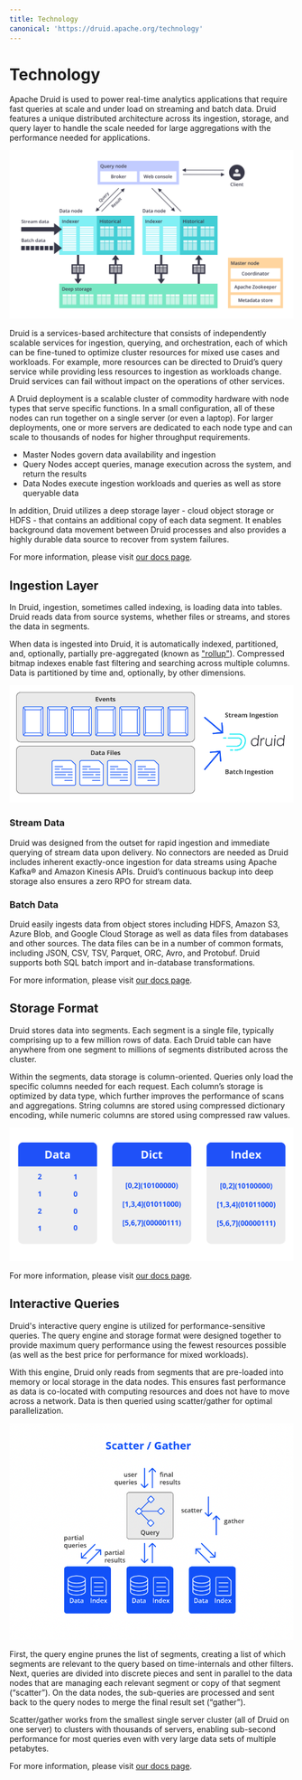 ```yaml
---
title: Technology
canonical: 'https://druid.apache.org/technology'
---
```


<div class="simple-header">
  <div class="container">
    <h1>Technology</h1>
  </div>
</div>

Apache Druid is used to power real-time analytics applications that require fast queries at scale and under load on streaming and batch data. Druid features a unique distributed architecture across its ingestion, storage, and query layer to handle the scale needed for large aggregations with the performance needed for applications.

![](../../img/diagram-7.png)


Druid is a services-based architecture that consists of independently scalable services for ingestion, querying, and orchestration, each of which can be fine-tuned to optimize cluster resources for mixed use cases and workloads. For example, more resources can be directed to Druid’s query service while providing less resources to ingestion as workloads change. Druid services can fail without impact on the operations of other services.

A Druid deployment is a scalable cluster of commodity hardware with node types that serve specific functions. In a small configuration, all of these nodes can run together on a single server (or even a laptop). For larger deployments, one or more servers are dedicated to each node type and can scale to thousands of nodes for higher throughput requirements.

<ul >
  <li>Master Nodes govern data availability and ingestion</li>
  <li>Query Nodes accept queries, manage execution across the system, and return the results</li>
  <li>Data Nodes execute ingestion workloads and queries as well as store queryable data</li>
</ul>

In addition, Druid utilizes a deep storage layer - cloud object storage or HDFS - that contains an additional copy of each data segment. It enables background data movement between Druid processes and also provides a highly durable data source to recover from system failures.

For more information, please visit [our docs page](../../docs/latest/design).


## Ingestion Layer

In Druid, ingestion, sometimes called indexing, is loading data into tables. Druid reads data from source systems, whether files or streams, and stores the data in segments.

When data is ingested into Druid, it is automatically indexed, partitioned, and, optionally, partially pre-aggregated (known as <a href="https://druid.apache.org/docs/latest/tutorials/tutorial-rollup.html">"rollup"</a>). Compressed bitmap indexes enable fast filtering and searching across multiple columns. Data is partitioned by time and, optionally, by other dimensions.

![Stream ingestion layer](../../img/ingestion_layer_stream_batch.png)

### Stream Data

Druid was designed from the outset for rapid ingestion and immediate querying of stream data upon delivery. No connectors are needed as Druid includes inherent exactly-once ingestion for data streams using Apache Kafka® and Amazon Kinesis APIs. Druid’s continuous backup into deep storage also ensures a zero RPO for stream data.

### Batch Data

Druid easily ingests data from object stores including HDFS, Amazon S3, Azure Blob, and Google Cloud Storage as well as data files from databases and other sources. The data files can be in a number of common formats, including JSON, CSV, TSV, Parquet, ORC, Avro, and Protobuf. Druid supports both SQL batch import and in-database transformations.

For more information, please visit [our docs page](/docs/latest/ingestion/).

## Storage Format

Druid stores data into segments. Each segment is a single file, typically comprising up to a few million rows of data. Each Druid table can have anywhere from one segment to millions of segments distributed across the cluster.

Within the segments, data storage is column-oriented. Queries only load the specific columns needed for each request. Each column’s storage is optimized by data type, which further improves the performance of scans and aggregations. String columns are stored using compressed dictionary encoding, while numeric columns are stored using compressed raw values.

![Graphical User Interface, Application](../../img/graphical_ui_application_v2.png)

For more information, please visit [our docs page](../../docs/latest/design/segments).

## Interactive Queries

Druid's interactive query engine is utilized for performance-sensitive queries. The query engine and storage format were designed together to provide maximum query performance using the fewest resources possible (as well as the best price for performance for mixed workloads). 

With this engine, Druid only reads from segments that are pre-loaded into memory or local storage in the data nodes. This ensures fast performance as data is co-located with computing resources and does not have to move across a network. Data is then queried using scatter/gather for optimal parallelization.

![Interactive querying scatter gather diagram](../../img/scatter_gather_diagram.png)

First, the query engine prunes the list of segments, creating a list of which segments are relevant to the query based on time-internals and other filters. Next, queries are divided into discrete pieces and sent in parallel to the data nodes that are managing each relevant segment or copy of that segment (“scatter”). On the data nodes, the sub-queries are processed and sent back to the query nodes to merge the final result set (“gather”).

Scatter/gather works from the smallest single server cluster (all of Druid on one server) to clusters with thousands of servers, enabling sub-second performance for most queries even with very large data sets of multiple petabytes.

For more information, please visit [our docs page](../../docs/latest/querying/).